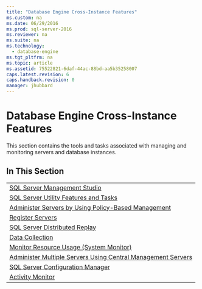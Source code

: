 ```yaml
---
title: "Database Engine Cross-Instance Features"
ms.custom: na
ms.date: 06/29/2016
ms.prod: sql-server-2016
ms.reviewer: na
ms.suite: na
ms.technology: 
  - database-engine
ms.tgt_pltfrm: na
ms.topic: article
ms.assetid: 75522821-6daf-44ac-88bd-aa5b35258007
caps.latest.revision: 6
caps.handback.revision: 0
manager: jhubbard
---
```

# Database Engine Cross-Instance Features
This section contains the tools and tasks associated with managing and monitoring servers and database instances.  
  
## In This Section  
  
||  
|-|  
|[SQL Server Management Studio](assetId:///66a6b7b1-de6a-4161-82bd-98ded486947b)|  
|[SQL Server Utility Features and Tasks](../../Topics/TopicNameNotContainA/SQL-Server-Utility-Features-and-Tasks.md)|  
|[Administer Servers by Using Policy-Based Management](../../Topics/TopicNameNotContainA/Administer-Servers-by-Using-Policy-Based-Management.md)|  
|[Register Servers](../../Topics/TopicNameNotContainA/Register-Servers.md)|  
|[SQL Server Distributed Replay](../../Topics/TopicNameNotContainA/SQL-Server-Distributed-Replay.md)|  
|[Data Collection](../../Topics/TopicNameNotContainA/Data-Collection.md)|  
|[Monitor Resource Usage (System Monitor)](../../Topics/TopicNameNotContainA/Monitor-Resource-Usage--System-Monitor-.md)|  
|[Administer Multiple Servers Using Central Management Servers](../../Topics/TopicNameNotContainA/Administer-Multiple-Servers-Using-Central-Management-Servers.md)|  
|[SQL Server Configuration Manager](../../Topics/TopicNameNotContainA/SQL-Server-Configuration-Manager.md)|  
|[Activity Monitor](../../Topics/TopicNameNotContainA/Activity-Monitor.md)|